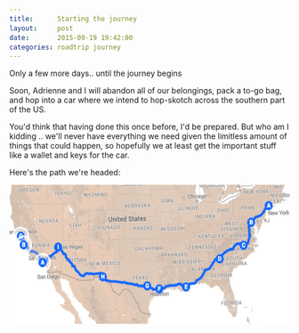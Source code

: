```yaml
---
title:      Starting the journey
layout:     post
date:       2015-09-19 19:42:00
categories: roadtrip journey
---
```


Only a few more days.. until the journey begins

Soon, Adrienne and I will abandon all of our belongings, pack a to-go bag, and hop into a car where we intend to hop-skotch across the southern part of the US.  

You'd think that having done this once before, I'd be prepared.  But who am I kidding .. we'll never have everything we need given the limitless amount of things that could happen, so hopefully we at least get the important stuff like a wallet and keys for the car.

Here's the path we're headed:

<img src="/assets/route.jpg" height="250px" />

